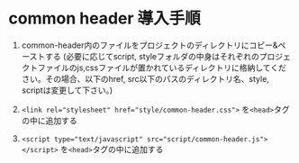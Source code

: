 # common header 導入手順

1. common-header内のファイルをプロジェクトのディレクトリにコピー&ペーストする
(必要に応じてscript, styleフォルダの中身はそれぞれのプロジェクトファイルのjs,cssファイルが置かれているディレクトリに格納してください。その場合、以下のhref, src以下のパスのディレクトリ名、style, scriptは変更して下さい。)

2. `<link rel="stylesheet" href="style/common-header.css">` を`<head>`タグの中に追加する

3. `<script type="text/javascript" src="script/common-header.js"></script>` を`<head>`タグの中に追加する
